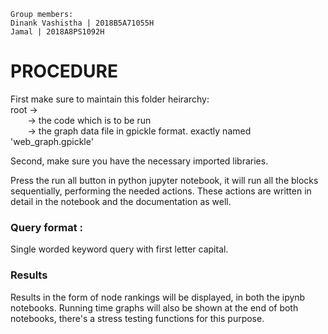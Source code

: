 ```
Group members:
Dinank Vashistha | 2018B5A71055H
Jamal | 2018A8PS1092H
```

# PROCEDURE

First make sure to maintain this folder heirarchy:  
root ->  
&nbsp;&nbsp;&nbsp;&nbsp;&nbsp;&nbsp;&nbsp;-> the code which is to be run  
&nbsp;&nbsp;&nbsp;&nbsp;&nbsp;&nbsp;&nbsp;-> the graph data file in gpickle format. exactly named 'web_graph.gpickle'

Second, make sure you have the necessary imported libraries.

Press the run all button in python jupyter notebook, it will run all the blocks sequentially, performing the needed actions.
These actions are written in detail in the notebook and the documentation as well.

### Query format :

Single worded keyword query with first letter capital.

### Results

Results in the form of node rankings will be displayed, in both the ipynb notebooks.
Running time graphs will also be shown at the end of both notebooks, there's a stress testing functions for this purpose.